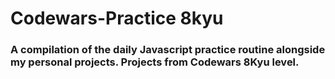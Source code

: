 # Codewars-Practice 8kyu

### A compilation of the daily Javascript practice routine alongside my personal projects. Projects from Codewars 8Kyu level.
